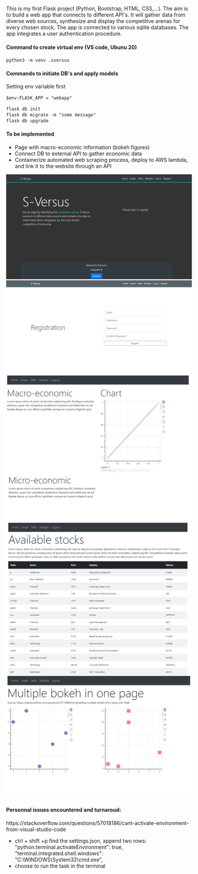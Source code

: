 This is my first Flask project (Python, Bootstrap, HTML, CSS,...). The aim is to build a web app that connects to different API's. 
It will gather data from diverse web sources, synthesize and display the competitive arenas for every chosen stock.
The app is connected to various sqlite databases.
The app integrates a user authentication procedure.


<h4> Command to create virtual env (VS code, Ubunu 20) </h4>

```
python3 -m venv .sversus
```

<h4> Commands to initiate DB's and apply models</h4>

Setting env variable first

```
$env:FLASK_APP = "webapp"
``` 

```
flask db init
flask db migrate -m "some message"
flask db upgrade
```


<h4> To be implemented </h4>

<ul>
    <li>Page with macro-economic information (bokeh figures)</li>
    <li>Connect DB to external API to gather economic data</li>
    <li>Containerize automated web scraping process, deploy to AWS lambda, and link it to the website through an API</li>
</ul>

![alt-text](screencaps/home.PNG)
![alt-text](screencaps/registration.PNG)
![alt-text](screencaps/graph.PNG)
![alt-text](screencaps/table.PNG)
![alt-text](screencaps/multiple.PNG)


<h4>Personnal issues encountered and turnaroud:</h4>

<p>https://stackoverflow.com/questions/57018186/cant-activate-environment-from-visual-studio-code</p>

<ul>
	<li>ctrl + shift +p find the settings.json, append two rows: "python.terminal.activateEnvironment": true, "terminal.integrated.shell.windows": "C:\WINDOWS\System32\cmd.exe",</li>
	<li>choose to run the task in the terminal</li>
</ul>

